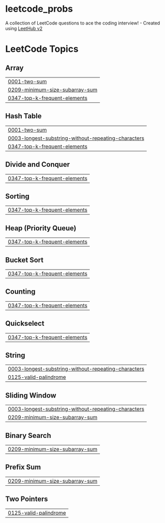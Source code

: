 # leetcode_probs
A collection of LeetCode questions to ace the coding interview! - Created using [LeetHub v2](https://github.com/arunbhardwaj/LeetHub-2.0)

<!---LeetCode Topics Start-->
# LeetCode Topics
## Array
|  |
| ------- |
| [0001-two-sum](https://github.com/jahnavi1830/leetcode_probs/tree/master/0001-two-sum) |
| [0209-minimum-size-subarray-sum](https://github.com/jahnavi1830/leetcode_probs/tree/master/0209-minimum-size-subarray-sum) |
| [0347-top-k-frequent-elements](https://github.com/jahnavi1830/leetcode_probs/tree/master/0347-top-k-frequent-elements) |
## Hash Table
|  |
| ------- |
| [0001-two-sum](https://github.com/jahnavi1830/leetcode_probs/tree/master/0001-two-sum) |
| [0003-longest-substring-without-repeating-characters](https://github.com/jahnavi1830/leetcode_probs/tree/master/0003-longest-substring-without-repeating-characters) |
| [0347-top-k-frequent-elements](https://github.com/jahnavi1830/leetcode_probs/tree/master/0347-top-k-frequent-elements) |
## Divide and Conquer
|  |
| ------- |
| [0347-top-k-frequent-elements](https://github.com/jahnavi1830/leetcode_probs/tree/master/0347-top-k-frequent-elements) |
## Sorting
|  |
| ------- |
| [0347-top-k-frequent-elements](https://github.com/jahnavi1830/leetcode_probs/tree/master/0347-top-k-frequent-elements) |
## Heap (Priority Queue)
|  |
| ------- |
| [0347-top-k-frequent-elements](https://github.com/jahnavi1830/leetcode_probs/tree/master/0347-top-k-frequent-elements) |
## Bucket Sort
|  |
| ------- |
| [0347-top-k-frequent-elements](https://github.com/jahnavi1830/leetcode_probs/tree/master/0347-top-k-frequent-elements) |
## Counting
|  |
| ------- |
| [0347-top-k-frequent-elements](https://github.com/jahnavi1830/leetcode_probs/tree/master/0347-top-k-frequent-elements) |
## Quickselect
|  |
| ------- |
| [0347-top-k-frequent-elements](https://github.com/jahnavi1830/leetcode_probs/tree/master/0347-top-k-frequent-elements) |
## String
|  |
| ------- |
| [0003-longest-substring-without-repeating-characters](https://github.com/jahnavi1830/leetcode_probs/tree/master/0003-longest-substring-without-repeating-characters) |
| [0125-valid-palindrome](https://github.com/jahnavi1830/leetcode_probs/tree/master/0125-valid-palindrome) |
## Sliding Window
|  |
| ------- |
| [0003-longest-substring-without-repeating-characters](https://github.com/jahnavi1830/leetcode_probs/tree/master/0003-longest-substring-without-repeating-characters) |
| [0209-minimum-size-subarray-sum](https://github.com/jahnavi1830/leetcode_probs/tree/master/0209-minimum-size-subarray-sum) |
## Binary Search
|  |
| ------- |
| [0209-minimum-size-subarray-sum](https://github.com/jahnavi1830/leetcode_probs/tree/master/0209-minimum-size-subarray-sum) |
## Prefix Sum
|  |
| ------- |
| [0209-minimum-size-subarray-sum](https://github.com/jahnavi1830/leetcode_probs/tree/master/0209-minimum-size-subarray-sum) |
## Two Pointers
|  |
| ------- |
| [0125-valid-palindrome](https://github.com/jahnavi1830/leetcode_probs/tree/master/0125-valid-palindrome) |
<!---LeetCode Topics End-->